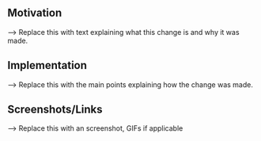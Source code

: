 ## Motivation

--> Replace this with text explaining what this change is and why it was made.

## Implementation

--> Replace this with the main points explaining how the change was made.

## Screenshots/Links

--> Replace this with an screenshot, GIFs if applicable